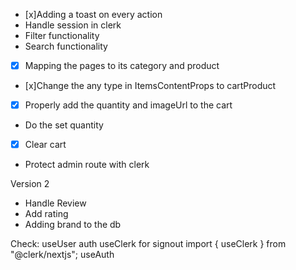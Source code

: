 - [x]Adding a toast on every action
- Handle session in clerk
- Filter functionality
- Search functionality
- [x] Mapping the pages to its category and product
- [x]Change the any type in ItemsContentProps to cartProduct
- [x] Properly add the quantity and imageUrl to the cart
- Do the set quantity
- [x] Clear cart
- Protect admin route with clerk


Version 2
- Handle Review
- Add rating
- Adding brand to the db 


Check: 
useUser
auth
useClerk for signout import { useClerk } from "@clerk/nextjs";
useAuth